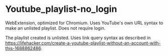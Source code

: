 # Youtube_playlist-no_login
WebExtension, optimized for Chromium. Uses YouTube's own URL syntax to make an unlisted playlist. Does not require login.

The playlist created is unlisted. Uses link query syntax as described in https://lifehacker.com/create-a-youtube-playlist-without-an-account-with-this-1688862486.

<!-- The playlist is saved in bookmarks. -->
